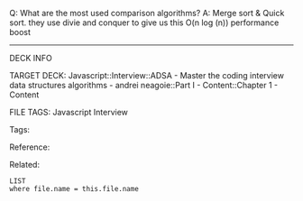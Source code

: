 Q: What are the most used comparison algorithms?
A: Merge sort & Quick sort. they use divie and conquer to give us this O(n log (n)) performance boost
<!--ID: 1689972344380-->



---

DECK INFO

TARGET DECK: Javascript::Interview::ADSA - Master the coding interview data structures algorithms - andrei neagoie::Part I - Content::Chapter 1 - Content

FILE TAGS: Javascript Interview

Tags:

Reference:

Related:

```dataview
LIST
where file.name = this.file.name
```
